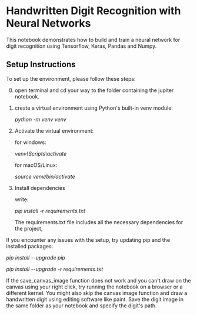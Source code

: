 # Handwritten Digit Recognition with Neural Networks

This notebook demonstrates how to build and train a neural network for digit recognition using Tensorflow, Keras, Pandas and Numpy.

## Setup Instructions

To set up the environment, please follow these steps:

0. open terminal and cd your way to the folder containing the jupiter notebook.

1. create a virtual environment using Python's built-in venv module:

    *python -m venv venv*

2. Activate the virtual environment:

    for windows:

    *venv\Scripts\activate*

    for macOS/Linux:
    
    *source venv/bin/activate*

3. Install dependencies

    write:

    *pip install -r requirements.txt*

    The requirements.txt file includes all the necessary dependencies for the project,

If you encounter any issues with the setup, try updating pip and the installed packages:

*pip install --upgrade pip*

*pip install --upgrade -r requirements.txt*

If the save_canvas_image function does not work and you can't draw on the canvas using your right click, try running the notebook on a browser or a different kernel.
You might also skip the canvas image function and draw a handwritten digit using editing software like paint. 
Save the digit image in the same folder as your notebook and specify the digit's path. 

